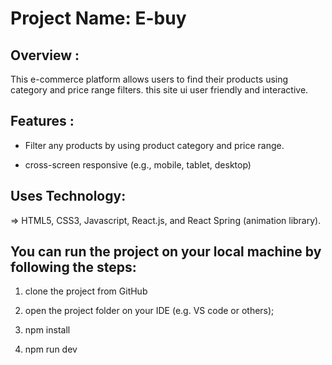 # Project Name: E-buy

## Overview : 
This e-commerce platform allows users to find their products using category and price range filters. this site ui user friendly and interactive.

## Features :
* Filter any products by using product category and price range.
  
* cross-screen responsive (e.g., mobile, tablet, desktop)

## Uses Technology:
=> HTML5, CSS3, Javascript, React.js, and React Spring (animation library).

## You can run the project on your local machine by following the steps:

1. clone the project from GitHub
2. open the project folder on your IDE (e.g. VS code or others);
   
4. npm install
5. npm run dev
